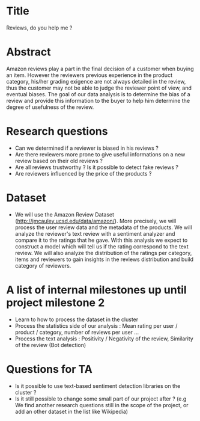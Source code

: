 # Title 
Reviews, do you help me ?

# Abstract
Amazon reviews play a part in the final decision of a customer when buying an item. However the reviewers previous experience in the product category, his/her grading exigence are not always detailed in the review, thus the customer may not be able to judge the reviewer point of view, and eventual biases. The goal of our data analysis is to determine the bias of a review and provide this information to the buyer to help him determine the degree of usefulness of the review.

# Research questions
- Can we determined if a reviewer is biased in his reviews ?
- Are there reviewers more prone to give useful informations on a new review based on their old reviews ?
- Are all reviews trustworthy ? Is it possible to detect fake reviews ?
- Are reviewers influenced by the price of the products ?


# Dataset
- We will use the Amazon Review Dataset (http://jmcauley.ucsd.edu/data/amazon/). More precisely, we will process the user review data and the metadata of the products. We will analyze the reviewer's text review with a sentiment analyzer and compare it to the ratings that he gave. With this analysis we expect to construct a model which will tell us if the rating correspond to the text review. We will also analyze the distribution of the ratings per category, items and reviewers to gain insights in the reviews distribution and build category of reviewers.

# A list of internal milestones up until project milestone 2
- Learn to how to process the dataset in the cluster
- Process the statistics side of our analysis : Mean rating per user / product / category, number of reviews per user ...
- Process the text analysis : Positivity / Negativity of the review, Similarity of the review (Bot detection)

# Questions for TA
- Is it possible to use text-based sentiment detection libraries on the cluster ?
- Is it still possible to change some small part of our project after ? (e.g We find another research questions still in the scope of the project, or add an other dataset in the list like Wikipedia)

